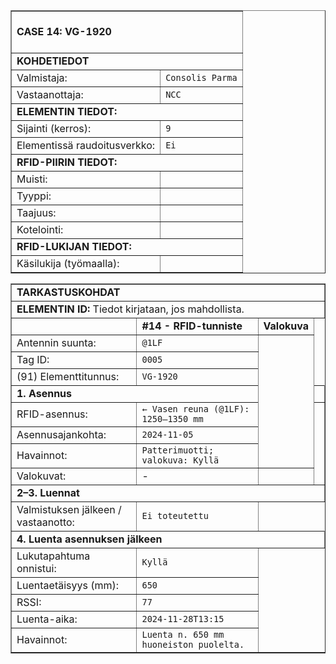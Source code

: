 <!-- CASE 14 -->
<table border="1" cellspacing="0" cellpadding="0">
<tbody>
<tr><td colspan="2"><br><strong>CASE 14: VG-1920</strong><br><br></td></tr>

<tr><td colspan="2"><strong>KOHDETIEDOT</strong></td></tr>
<tr><td>Valmistaja:</td><td><code>Consolis Parma</code></td></tr>
<tr><td>Vastaanottaja:</td><td><code>NCC</code></td></tr>

<tr><td colspan="2"><strong>ELEMENTIN TIEDOT:</strong></td></tr>
<tr><td>Sijainti (kerros):</td><td><code>9</code></td></tr>
<tr><td>Elementissä raudoitusverkko:</td><td><code>Ei</code></td></tr>

<tr><td colspan="2"><strong>RFID-PIIRIN TIEDOT:</strong></td></tr>
<tr><td>Muisti:</td><td><code></code></td></tr><tr><td>Tyyppi:</td><td><code></code></td></tr>
<tr><td>Taajuus:</td><td><code></code></td></tr><tr><td>Kotelointi:</td><td><code></code></td></tr>

<tr><td colspan="2"><strong>RFID-LUKIJAN TIEDOT:</strong></td></tr>
<tr><td>Käsilukija (työmaalla):</td><td><code></code></td></tr>
</tbody>
</table>

<table border="1" cellspacing="0" cellpadding="0">
<tbody>
<tr><td colspan="5"><strong>TARKASTUSKOHDAT</strong></td></tr>
<tr><td colspan="5"><strong>ELEMENTIN ID:</strong> Tiedot kirjataan, jos mahdollista.</td></tr>

<tr><td></td><td><strong>#14 - RFID-tunniste</strong></td><td><strong>Valokuva</strong></td></tr>
<tr><td>Antennin suunta:</td><td><code>@1LF</code></td><td rowspan="7"></td></tr>
<tr><td>Tag ID:</td><td><code>0005</code></td></tr>
<tr><td>(91) Elementtitunnus:</td><td><code>VG-1920</code></td></tr>

<tr><td colspan="5"><strong>1. Asennus</strong></td></tr>
<tr><td>RFID-asennus:</td><td><code>← Vasen reuna (@1LF): 1250–1350 mm</code></td><td rowspan="4"></td></tr>
<tr><td>Asennusajankohta:</td><td><code>2024-11-05</code></td></tr>
<tr><td>Havainnot:</td><td><code>Patterimuotti; valokuva: Kyllä</code></td></tr>
<tr><td>Valokuvat:</td><td>-</td></tr>

<tr><td colspan="5"><strong>2–3. Luennat</strong></td></tr>
<tr><td>Valmistuksen jälkeen / vastaanotto:</td><td><code>Ei toteutettu</code></td></tr>

<tr><td colspan="5"><strong>4. Luenta asennuksen jälkeen</strong></td></tr>
<tr><td>Lukutapahtuma onnistui:</td><td><code>Kyllä</code></td></tr>
<tr><td>Luentaetäisyys (mm):</td><td><code>650</code></td></tr>
<tr><td>RSSI:</td><td><code>77</code></td></tr>
<tr><td>Luenta-aika:</td><td><code>2024-11-28T13:15</code></td></tr>
<tr><td>Havainnot:</td><td><code>Luenta n. 650 mm huoneiston puolelta.</code></td></tr>
</tbody>
</table>

